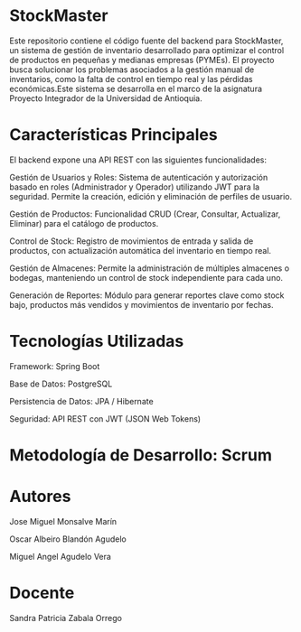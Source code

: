 # StockMaster

Este repositorio contiene el código fuente del backend para StockMaster, un sistema de gestión de inventario desarrollado para optimizar el control de productos en pequeñas y medianas empresas (PYMEs). El proyecto busca solucionar los problemas asociados a la gestión manual de inventarios, como la falta de control en tiempo real y las pérdidas económicas.Este sistema se desarrolla en el marco de la asignatura Proyecto Integrador de la Universidad de Antioquia. 


# Características Principales
El backend expone una API REST con las siguientes funcionalidades:


Gestión de Usuarios y Roles: Sistema de autenticación y autorización basado en roles (Administrador y Operador) utilizando JWT para la seguridad. Permite la creación, edición y eliminación de perfiles de usuario.

Gestión de Productos: Funcionalidad CRUD (Crear, Consultar, Actualizar, Eliminar) para el catálogo de productos.

Control de Stock: Registro de movimientos de entrada y salida de productos, con actualización automática del inventario en tiempo real.

Gestión de Almacenes: Permite la administración de múltiples almacenes o bodegas, manteniendo un control de stock independiente para cada uno.

Generación de Reportes: Módulo para generar reportes clave como stock bajo, productos más vendidos y movimientos de inventario por fechas.

# Tecnologías Utilizadas

Framework: Spring Boot 

Base de Datos: PostgreSQL 

Persistencia de Datos: JPA / Hibernate 

Seguridad: API REST con JWT (JSON Web Tokens) 

# Metodología de Desarrollo: Scrum 

# Autores

Jose Miguel Monsalve Marín 

Oscar Albeiro Blandón Agudelo 

Miguel Angel Agudelo Vera 


# Docente

Sandra Patricia Zabala Orrego

